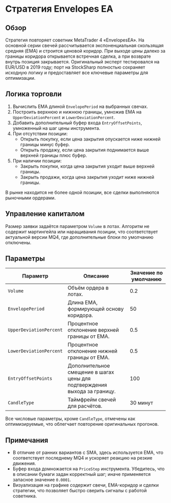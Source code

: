# Стратегия Envelopes EA

## Обзор
Стратегия повторяет советник MetaTrader 4 «EnvelopesEA». На основной серии свечей рассчитывается экспоненциальная скользящая средняя (EMA) и строится ценовой коридор. При выходе цены далеко за границы коридора открывается встречная сделка, а при возврате внутрь позиция закрывается. Оригинальный эксперт тестировался на EUR/USD в 2019 году; порт на StockSharp полностью сохраняет исходную логику и предоставляет все ключевые параметры для оптимизации.

## Логика торговли
1. Вычислить EMA длиной `EnvelopePeriod` на выбранных свечах.
2. Построить верхнюю и нижнюю границы, умножив EMA на `UpperDeviationPercent` и `LowerDeviationPercent`.
3. Добавить дополнительный буфер входа `EntryOffsetPoints`, умноженный на шаг цены инструмента.
4. При отсутствии позиции:
   - Открыть покупку, если цена закрытия опускается ниже нижней границы минус буфер.
   - Открыть продажу, если цена закрытия поднимается выше верхней границы плюс буфер.
5. При наличии позиции:
   - Закрыть покупки, когда цена закрытия уходит выше верхней границы.
   - Закрыть продажи, когда цена закрытия уходит ниже нижней границы.

В рынке находится не более одной позиции, все сделки выполняются рыночными ордерами.

## Управление капиталом
Размер заявки задаётся параметром `Volume` в лотах. Алгоритм не содержит мартингейла или наращивания позиции, что соответствует актуальной версии MQ4, где дополнительные блоки по умолчанию отключены.

## Параметры
| Параметр | Описание | Значение по умолчанию |
|----------|----------|------------------------|
| `Volume` | Объём ордера в лотах. | 0.2 |
| `EnvelopePeriod` | Длина EMA, формирующей основу коридора. | 50 |
| `UpperDeviationPercent` | Процентное отклонение верхней границы от EMA. | 0.5 |
| `LowerDeviationPercent` | Процентное отклонение нижней границы от EMA. | 0.5 |
| `EntryOffsetPoints` | Дополнительное смещение в шагах цены для подтверждения выхода за границу. | 100 |
| `CandleType` | Таймфрейм свечей для расчётов. | 30 минут |

Все числовые параметры, кроме `CandleType`, отмечены как оптимизируемые, что облегчает повторение оригинальных прогонов.

## Примечания
- В отличие от ранних вариантов с SMA, здесь используется EMA, что соответствует последнему MQ4 и ускоряет реакцию на резкие движения.
- Буфер входа домножается на `PriceStep` инструмента. Убедитесь, что в описании бумаги задан корректный шаг; иначе применяется запасное значение `0.0001`.
- Визуализация на графике содержит свечи, EMA-коридор и сделки стратегии, что позволяет быстро сверить сигналы с работой советника.
